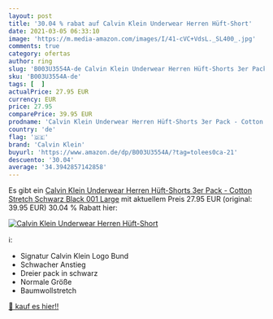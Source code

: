 ```yaml
---
layout: post
title: '30.04 % rabat auf Calvin Klein Underwear Herren Hüft-Short'
date: 2021-03-05 06:33:10
image: 'https://m.media-amazon.com/images/I/41-cVC+VdsL._SL400_.jpg'
comments: true
category: ofertas
author: ring
slug: 'B003U3554A-de Calvin Klein Underwear Herren Hüft-Shorts 3er Pack -...'
sku: 'B003U3554A-de'
tags: [  ]
actualPrice: 27.95 EUR
currency: EUR
price: 27.95
comparePrice: 39.95 EUR
prodname: 'Calvin Klein Underwear Herren Hüft-Shorts 3er Pack - Cotton Stretch  Schwarz  Black 001   Large'
country: 'de'
flag: '🇩🇪'
brand: 'Calvin Klein'
buyurl: 'https://www.amazon.de/dp/B003U3554A/?tag=tolees0ca-21'
descuento: '30.04'
average: '34.3942857142858'
---
```


Es gibt ein [Calvin Klein Underwear Herren Hüft-Shorts 3er Pack - Cotton Stretch  Schwarz  Black 001   Large](https://www.amazon.de/dp/B003U3554A/?tag=tolees0ca-21) mit aktuellem Preis 27.95 EUR (original: 39.95 EUR) 30.04 % Rabatt hier:

[![Calvin Klein Underwear Herren Hüft-Short](https://m.media-amazon.com/images/I/41-cVC+VdsL._SL400_.jpg)](https://www.amazon.de/dp/B003U3554A/?tag=tolees0ca-21)

ℹ️:

- Signatur Calvin Klein Logo Bund
- Schwacher Anstieg
- Dreier pack in schwarz
- Normale Größe
- Baumwollstretch

[🛒 kauf es hier!!](https://www.amazon.de/dp/B003U3554A/?tag=tolees0ca-21)
